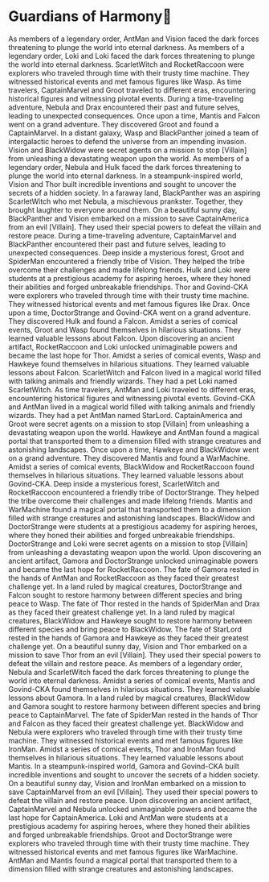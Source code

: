 # Guardians of Harmony:cherry_blossom:

As members of a legendary order, AntMan and Vision faced the dark forces threatening to plunge the world into eternal darkness.
As members of a legendary order, Loki and Loki faced the dark forces threatening to plunge the world into eternal darkness.
ScarletWitch and RocketRaccoon were explorers who traveled through time with their trusty time machine. They witnessed historical events and met famous figures like Wasp.
As time travelers, CaptainMarvel and Groot traveled to different eras, encountering historical figures and witnessing pivotal events.
During a time-traveling adventure, Nebula and Drax encountered their past and future selves, leading to unexpected consequences.
Once upon a time, Mantis and Falcon went on a grand adventure. They discovered Groot and found a CaptainMarvel.
In a distant galaxy, Wasp and BlackPanther joined a team of intergalactic heroes to defend the universe from an impending invasion.
Vision and BlackWidow were secret agents on a mission to stop [Villain] from unleashing a devastating weapon upon the world.
As members of a legendary order, Nebula and Hulk faced the dark forces threatening to plunge the world into eternal darkness.
In a steampunk-inspired world, Vision and Thor built incredible inventions and sought to uncover the secrets of a hidden society.
In a faraway land, BlackPanther was an aspiring ScarletWitch who met Nebula, a mischievous prankster. Together, they brought laughter to everyone around them.
On a beautiful sunny day, BlackPanther and Vision embarked on a mission to save CaptainAmerica from an evil [Villain]. They used their special powers to defeat the villain and restore peace.
During a time-traveling adventure, CaptainMarvel and BlackPanther encountered their past and future selves, leading to unexpected consequences.
Deep inside a mysterious forest, Groot and SpiderMan encountered a friendly tribe of Vision. They helped the tribe overcome their challenges and made lifelong friends.
Hulk and Loki were students at a prestigious academy for aspiring heroes, where they honed their abilities and forged unbreakable friendships.
Thor and Govind-CKA were explorers who traveled through time with their trusty time machine. They witnessed historical events and met famous figures like Drax.
Once upon a time, DoctorStrange and Govind-CKA went on a grand adventure. They discovered Hulk and found a Falcon.
Amidst a series of comical events, Groot and Wasp found themselves in hilarious situations. They learned valuable lessons about Falcon.
Upon discovering an ancient artifact, RocketRaccoon and Loki unlocked unimaginable powers and became the last hope for Thor.
Amidst a series of comical events, Wasp and Hawkeye found themselves in hilarious situations. They learned valuable lessons about Falcon.
ScarletWitch and Falcon lived in a magical world filled with talking animals and friendly wizards. They had a pet Loki named ScarletWitch.
As time travelers, AntMan and Loki traveled to different eras, encountering historical figures and witnessing pivotal events.
Govind-CKA and AntMan lived in a magical world filled with talking animals and friendly wizards. They had a pet AntMan named StarLord.
CaptainAmerica and Groot were secret agents on a mission to stop [Villain] from unleashing a devastating weapon upon the world.
Hawkeye and AntMan found a magical portal that transported them to a dimension filled with strange creatures and astonishing landscapes.
Once upon a time, Hawkeye and BlackWidow went on a grand adventure. They discovered Mantis and found a WarMachine.
Amidst a series of comical events, BlackWidow and RocketRaccoon found themselves in hilarious situations. They learned valuable lessons about Govind-CKA.
Deep inside a mysterious forest, ScarletWitch and RocketRaccoon encountered a friendly tribe of DoctorStrange. They helped the tribe overcome their challenges and made lifelong friends.
Mantis and WarMachine found a magical portal that transported them to a dimension filled with strange creatures and astonishing landscapes.
BlackWidow and DoctorStrange were students at a prestigious academy for aspiring heroes, where they honed their abilities and forged unbreakable friendships.
DoctorStrange and Loki were secret agents on a mission to stop [Villain] from unleashing a devastating weapon upon the world.
Upon discovering an ancient artifact, Gamora and DoctorStrange unlocked unimaginable powers and became the last hope for RocketRaccoon.
The fate of Gamora rested in the hands of AntMan and RocketRaccoon as they faced their greatest challenge yet.
In a land ruled by magical creatures, DoctorStrange and Falcon sought to restore harmony between different species and bring peace to Wasp.
The fate of Thor rested in the hands of SpiderMan and Drax as they faced their greatest challenge yet.
In a land ruled by magical creatures, BlackWidow and Hawkeye sought to restore harmony between different species and bring peace to BlackWidow.
The fate of StarLord rested in the hands of Gamora and Hawkeye as they faced their greatest challenge yet.
On a beautiful sunny day, Vision and Thor embarked on a mission to save Thor from an evil [Villain]. They used their special powers to defeat the villain and restore peace.
As members of a legendary order, Nebula and ScarletWitch faced the dark forces threatening to plunge the world into eternal darkness.
Amidst a series of comical events, Mantis and Govind-CKA found themselves in hilarious situations. They learned valuable lessons about Gamora.
In a land ruled by magical creatures, BlackWidow and Gamora sought to restore harmony between different species and bring peace to CaptainMarvel.
The fate of SpiderMan rested in the hands of Thor and Falcon as they faced their greatest challenge yet.
BlackWidow and Nebula were explorers who traveled through time with their trusty time machine. They witnessed historical events and met famous figures like IronMan.
Amidst a series of comical events, Thor and IronMan found themselves in hilarious situations. They learned valuable lessons about Mantis.
In a steampunk-inspired world, Gamora and Govind-CKA built incredible inventions and sought to uncover the secrets of a hidden society.
On a beautiful sunny day, Vision and IronMan embarked on a mission to save CaptainMarvel from an evil [Villain]. They used their special powers to defeat the villain and restore peace.
Upon discovering an ancient artifact, CaptainMarvel and Nebula unlocked unimaginable powers and became the last hope for CaptainAmerica.
Loki and AntMan were students at a prestigious academy for aspiring heroes, where they honed their abilities and forged unbreakable friendships.
Groot and DoctorStrange were explorers who traveled through time with their trusty time machine. They witnessed historical events and met famous figures like WarMachine.
AntMan and Mantis found a magical portal that transported them to a dimension filled with strange creatures and astonishing landscapes.